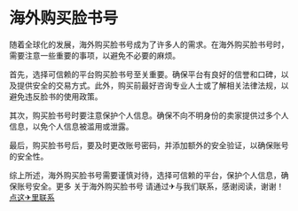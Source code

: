 # 海外购买脸书号

随着全球化的发展，海外购买脸书号成为了许多人的需求。在海外购买脸书号时，需要注意一些重要的事项，以避免不必要的麻烦。

首先，选择可信赖的平台购买脸书号至关重要。确保平台有良好的信誉和口碑，以及提供安全的交易方式。此外，购买前最好咨询专业人士或了解相关法律法规，以避免违反脸书的使用政策。

其次，购买脸书号时要注意保护个人信息。确保不向不明身份的卖家提供过多个人信息，以免个人信息被滥用或泄露。

最后，购买脸书号后，要及时更改账号密码，并添加额外的安全验证，以确保账号的安全性。

综上所述，海外购买脸书号需要谨慎对待，选择可信赖的平台，保护个人信息，确保账号安全。更多 关于海外购买脸书号 请通过✈与我们联系，感谢阅读，谢谢！[点这✈里联系](https://www.k02.cc)